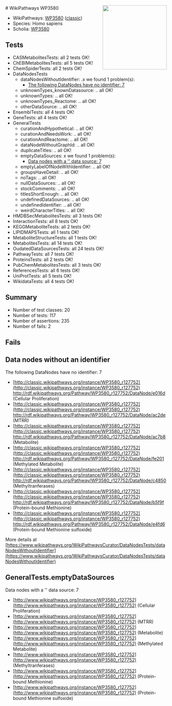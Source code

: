 <img style="float: right; width: 200px" src="https://upload.wikimedia.org/wikipedia/commons/thumb/8/83/Wplogo_with_text_500.png/640px-Wplogo_with_text_500.png" />
# WikiPathways WP3580

* WikiPathways: [WP3580](https://wikipathways.org/pathways/WP3580) ([classic](https://classic.wikipathways.org/instance/WP3580))
* Species: Homo sapiens
* Scholia: [WP3580](https://scholia.toolforge.org/wikipathways/WP3580)
## Tests
* CASMetabolitesTests: all 2 tests OK!
* ChEBIMetabolitesTests: all 5 tests OK!
* ChemSpiderTests: all 2 tests OK!
* DataNodesTests
    * dataNodesWithoutIdentifier: .x we found 1 problem(s):
        * [The following DataNodes have no identifier: 7](#d2d32fa6)
    * unknownTypes_knownDatasource: .. all OK!
    * unknownTypes: .. all OK!
    * unknownTypes_Reactome: .. all OK!
    * otherDataSource: .. all OK!
* EnsemblTests: all 4 tests OK!
* GeneTests: all 4 tests OK!
* GeneralTests
    * curationAndHypothetical: .. all OK!
    * curationAndNeedsWork: .. all OK!
    * curationAndReactome: .. all OK!
    * dataNodeWithoutGraphId: .. all OK!
    * duplicateTitles: .. all OK!
    * emptyDataSources: x we found 1 problem(s):
        * [Data nodes with a '' data source: 7](#3d121fd2)
    * emptyLabelOfNodeWithIdentifier: .. all OK!
    * groupsHaveDetail: .. all OK!
    * noTags: .. all OK!
    * nullDataSources: .. all OK!
    * stockComments: .. all OK!
    * titlesShortEnough: .. all OK!
    * undefinedDataSources: .. all OK!
    * undefinedIdentifier: .. all OK!
    * weirdCharacterTitles: .. all OK!
* HMDBSecMetabolitesTests: all 3 tests OK!
* InteractionTests: all 8 tests OK!
* KEGGMetaboliteTests: all 2 tests OK!
* LIPIDMAPSTests: all 1 tests OK!
* MetaboliteStructureTests: all 1 tests OK!
* MetabolitesTests: all 14 tests OK!
* OudatedDataSourcesTests: all 24 tests OK!
* PathwayTests: all 7 tests OK!
* ProteinsTests: all 2 tests OK!
* PubChemMetabolitesTests: all 3 tests OK!
* ReferencesTests: all 6 tests OK!
* UniProtTests: all 5 tests OK!
* WikidataTests: all 4 tests OK!


## Summary

* Number of test classes: 20
* Number of tests: 117
* Number of assertions: 235
* Number of fails: 2

## Fails

<a name="d2d32fa6" />

## Data nodes without an identifier

The following DataNodes have no identifier: 7

* [http://classic.wikipathways.org/instance/WP3580_r127752](http://classic.wikipathways.org/instance/WP3580_r127752) http://rdf.wikipathways.org/Pathway/WP3580_r127752/DataNode/e016d (Cellular Proliferation)
* [http://classic.wikipathways.org/instance/WP3580_r127752](http://classic.wikipathways.org/instance/WP3580_r127752) http://rdf.wikipathways.org/Pathway/WP3580_r127752/DataNode/ac2de (MTRR)
* [http://classic.wikipathways.org/instance/WP3580_r127752](http://classic.wikipathways.org/instance/WP3580_r127752) http://rdf.wikipathways.org/Pathway/WP3580_r127752/DataNode/ac7b8 (Metabolite)
* [http://classic.wikipathways.org/instance/WP3580_r127752](http://classic.wikipathways.org/instance/WP3580_r127752) http://rdf.wikipathways.org/Pathway/WP3580_r127752/DataNode/fe201 (Methylated
Metabolite)
* [http://classic.wikipathways.org/instance/WP3580_r127752](http://classic.wikipathways.org/instance/WP3580_r127752) http://rdf.wikipathways.org/Pathway/WP3580_r127752/DataNode/c4850 (Methyltranferases)
* [http://classic.wikipathways.org/instance/WP3580_r127752](http://classic.wikipathways.org/instance/WP3580_r127752) http://rdf.wikipathways.org/Pathway/WP3580_r127752/DataNode/b5f9f (Protein-bound Methionine)
* [http://classic.wikipathways.org/instance/WP3580_r127752](http://classic.wikipathways.org/instance/WP3580_r127752) http://rdf.wikipathways.org/Pathway/WP3580_r127752/DataNode/e4fd6 (Protein-bound Methionine 
sulfoxide)


More details at [https://www.wikipathways.org/WikiPathwaysCurator/DataNodesTests/dataNodesWithoutIdentifier](https://www.wikipathways.org/WikiPathwaysCurator/DataNodesTests/dataNodesWithoutIdentifier)

<a name="3d121fd2" />

## GeneralTests.emptyDataSources

Data nodes with a '' data source: 7

* [http://www.wikipathways.org/instance/WP3580_r127752](http://www.wikipathways.org/instance/WP3580_r127752) (Cellular Proliferation)
* [http://www.wikipathways.org/instance/WP3580_r127752](http://www.wikipathways.org/instance/WP3580_r127752) (MTRR)
* [http://www.wikipathways.org/instance/WP3580_r127752](http://www.wikipathways.org/instance/WP3580_r127752) (Metabolite)
* [http://www.wikipathways.org/instance/WP3580_r127752](http://www.wikipathways.org/instance/WP3580_r127752) (Methylated
Metabolite)
* [http://www.wikipathways.org/instance/WP3580_r127752](http://www.wikipathways.org/instance/WP3580_r127752) (Methyltranferases)
* [http://www.wikipathways.org/instance/WP3580_r127752](http://www.wikipathways.org/instance/WP3580_r127752) (Protein-bound Methionine)
* [http://www.wikipathways.org/instance/WP3580_r127752](http://www.wikipathways.org/instance/WP3580_r127752) (Protein-bound Methionine 
sulfoxide)


